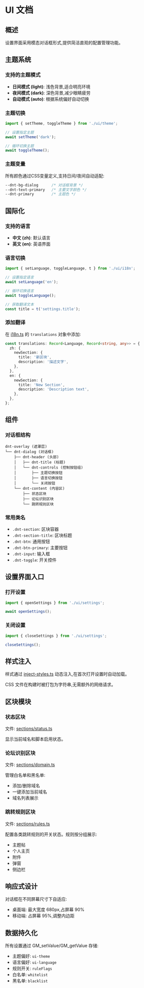 # UI 文档

## 概述

设置界面采用模态对话框形式,提供简洁直观的配置管理功能。

## 主题系统

### 支持的主题模式

- **日间模式 (light)**: 浅色背景,适合明亮环境
- **夜间模式 (dark)**: 深色背景,减少眼睛疲劳
- **自动模式 (auto)**: 根据系统偏好自动切换

### 主题切换

```typescript
import { setTheme, toggleTheme } from './ui/theme';

// 设置指定主题
await setTheme('dark');

// 循环切换主题
await toggleTheme();
```

### 主题变量

所有颜色通过CSS变量定义,支持日间/夜间自动适配:

```css
--dnt-bg-dialog      /* 对话框背景 */
--dnt-text-primary   /* 主要文字颜色 */
--dnt-primary        /* 主题色 */
```

## 国际化

### 支持的语言

- **中文 (zh)**: 默认语言
- **英文 (en)**: 英语界面

### 语言切换

```typescript
import { setLanguage, toggleLanguage, t } from './ui/i18n';

// 设置指定语言
await setLanguage('en');

// 循环切换语言
await toggleLanguage();

// 获取翻译文本
const title = t('settings.title');
```

### 添加翻译

在 [i18n.ts](../src/ui/i18n.ts) 的 `translations` 对象中添加:

```typescript
const translations: Record<Language, Record<string, any>> = {
  zh: {
    newSection: {
      title: '新区块',
      description: '描述文字',
    },
  },
  en: {
    newSection: {
      title: 'New Section',
      description: 'Description text',
    },
  },
};
```

## 组件

### 对话框结构

```
dnt-overlay (遮罩层)
└── dnt-dialog (对话框)
    ├── dnt-header (头部)
    │   ├── dnt-title (标题)
    │   └── dnt-controls (控制按钮组)
    │       ├── 主题切换按钮
    │       ├── 语言切换按钮
    │       └── 关闭按钮
    └── dnt-content (内容区)
        ├── 状态区块
        ├── 论坛识别区块
        └── 跳转规则区块
```

### 常用类名

- `.dnt-section`: 区块容器
- `.dnt-section-title`: 区块标题
- `.dnt-btn`: 通用按钮
- `.dnt-btn-primary`: 主要按钮
- `.dnt-input`: 输入框
- `.dnt-toggle`: 开关控件

## 设置界面入口

### 打开设置

```typescript
import { openSettings } from './ui/settings';

await openSettings();
```

### 关闭设置

```typescript
import { closeSettings } from './ui/settings';

closeSettings();
```

## 样式注入

样式通过 [inject-styles.ts](../src/ui/inject-styles.ts) 动态注入,在首次打开设置时自动加载。

CSS 文件在构建时被打包为字符串,无需额外的网络请求。

## 区块模块

### 状态区块

文件: [sections/status.ts](../src/ui/sections/status.ts)

显示当前域名和脚本启用状态。

### 论坛识别区块

文件: [sections/domain.ts](../src/ui/sections/domain.ts)

管理白名单和黑名单:
- 添加/删除域名
- 一键添加当前域名
- 域名列表展示

### 跳转规则区块

文件: [sections/rules.ts](../src/ui/sections/rules.ts)

配置各类跳转规则的开关状态。规则按分组展示:
- 主题帖
- 个人主页
- 附件
- 弹窗
- 侧边栏

## 响应式设计

对话框在不同屏幕尺寸下自适应:

- 桌面端: 最大宽度 680px,占屏幕 90%
- 移动端: 占屏幕 95%,调整内边距

## 数据持久化

所有设置通过 GM_setValue/GM_getValue 存储:

- 主题偏好: `ui-theme`
- 语言偏好: `ui-language`
- 规则开关: `ruleFlags`
- 白名单: `whitelist`
- 黑名单: `blacklist`
